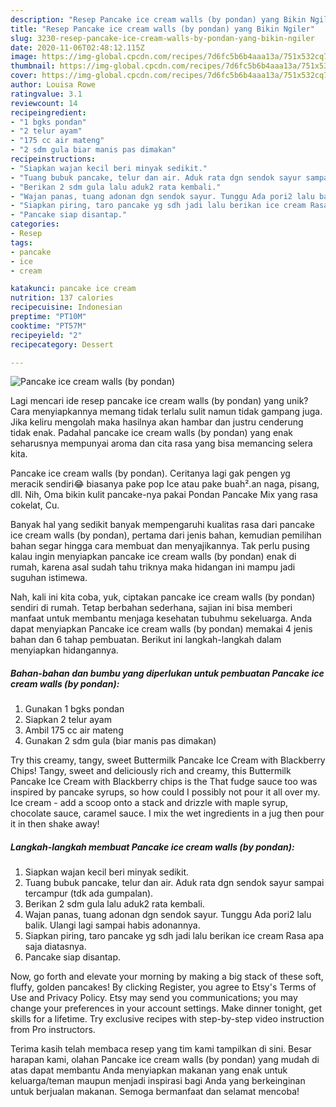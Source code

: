 ```yaml
---
description: "Resep Pancake ice cream walls (by pondan) yang Bikin Ngiler"
title: "Resep Pancake ice cream walls (by pondan) yang Bikin Ngiler"
slug: 3230-resep-pancake-ice-cream-walls-by-pondan-yang-bikin-ngiler
date: 2020-11-06T02:48:12.115Z
image: https://img-global.cpcdn.com/recipes/7d6fc5b6b4aaa13a/751x532cq70/pancake-ice-cream-walls-by-pondan-foto-resep-utama.jpg
thumbnail: https://img-global.cpcdn.com/recipes/7d6fc5b6b4aaa13a/751x532cq70/pancake-ice-cream-walls-by-pondan-foto-resep-utama.jpg
cover: https://img-global.cpcdn.com/recipes/7d6fc5b6b4aaa13a/751x532cq70/pancake-ice-cream-walls-by-pondan-foto-resep-utama.jpg
author: Louisa Rowe
ratingvalue: 3.1
reviewcount: 14
recipeingredient:
- "1 bgks pondan"
- "2 telur ayam"
- "175 cc air mateng"
- "2 sdm gula biar manis pas dimakan"
recipeinstructions:
- "Siapkan wajan kecil beri minyak sedikit."
- "Tuang bubuk pancake, telur dan air. Aduk rata dgn sendok sayur sampai tercampur (tdk ada gumpalan)."
- "Berikan 2 sdm gula lalu aduk2 rata kembali."
- "Wajan panas, tuang adonan dgn sendok sayur. Tunggu Ada pori2 lalu balik. Ulangi lagi sampai habis adonannya."
- "Siapkan piring, taro pancake yg sdh jadi lalu berikan ice cream Rasa apa saja diatasnya."
- "Pancake siap disantap."
categories:
- Resep
tags:
- pancake
- ice
- cream

katakunci: pancake ice cream 
nutrition: 137 calories
recipecuisine: Indonesian
preptime: "PT10M"
cooktime: "PT57M"
recipeyield: "2"
recipecategory: Dessert

---
```



![Pancake ice cream walls (by pondan)](https://img-global.cpcdn.com/recipes/7d6fc5b6b4aaa13a/751x532cq70/pancake-ice-cream-walls-by-pondan-foto-resep-utama.jpg)

Lagi mencari ide resep pancake ice cream walls (by pondan) yang unik? Cara menyiapkannya memang tidak terlalu sulit namun tidak gampang juga. Jika keliru mengolah maka hasilnya akan hambar dan justru cenderung tidak enak. Padahal pancake ice cream walls (by pondan) yang enak seharusnya mempunyai aroma dan cita rasa yang bisa memancing selera kita.

Pancake ice cream walls (by pondan). Ceritanya lagi gak pengen yg meracik sendiri😂 biasanya pake pop Ice atau pake buah².an naga, pisang, dll. Nih, Oma bikin kulit pancake-nya pakai Pondan Pancake Mix yang rasa cokelat, Cu.

Banyak hal yang sedikit banyak mempengaruhi kualitas rasa dari pancake ice cream walls (by pondan), pertama dari jenis bahan, kemudian pemilihan bahan segar hingga cara membuat dan menyajikannya. Tak perlu pusing kalau ingin menyiapkan pancake ice cream walls (by pondan) enak di rumah, karena asal sudah tahu triknya maka hidangan ini mampu jadi suguhan istimewa.


Nah, kali ini kita coba, yuk, ciptakan pancake ice cream walls (by pondan) sendiri di rumah. Tetap berbahan sederhana, sajian ini bisa memberi manfaat untuk membantu menjaga kesehatan tubuhmu sekeluarga. Anda dapat menyiapkan Pancake ice cream walls (by pondan) memakai 4 jenis bahan dan 6 tahap pembuatan. Berikut ini langkah-langkah dalam menyiapkan hidangannya.

<!--inarticleads1-->

##### Bahan-bahan dan bumbu yang diperlukan untuk pembuatan Pancake ice cream walls (by pondan):

1. Gunakan 1 bgks pondan
1. Siapkan 2 telur ayam
1. Ambil 175 cc air mateng
1. Gunakan 2 sdm gula (biar manis pas dimakan)


Try this creamy, tangy, sweet Buttermilk Pancake Ice Cream with Blackberry Chips! Tangy, sweet and deliciously rich and creamy, this Buttermilk Pancake Ice Cream with Blackberry chips is the That fudge sauce too was inspired by pancake syrups, so how could I possibly not pour it all over my. Ice cream - add a scoop onto a stack and drizzle with maple syrup, chocolate sauce, caramel sauce. I mix the wet ingredients in a jug then pour it in then shake away! 

<!--inarticleads2-->

##### Langkah-langkah membuat Pancake ice cream walls (by pondan):

1. Siapkan wajan kecil beri minyak sedikit.
1. Tuang bubuk pancake, telur dan air. Aduk rata dgn sendok sayur sampai tercampur (tdk ada gumpalan).
1. Berikan 2 sdm gula lalu aduk2 rata kembali.
1. Wajan panas, tuang adonan dgn sendok sayur. Tunggu Ada pori2 lalu balik. Ulangi lagi sampai habis adonannya.
1. Siapkan piring, taro pancake yg sdh jadi lalu berikan ice cream Rasa apa saja diatasnya.
1. Pancake siap disantap.


Now, go forth and elevate your morning by making a big stack of these soft, fluffy, golden pancakes! By clicking Register, you agree to Etsy&#39;s Terms of Use and Privacy Policy. Etsy may send you communications; you may change your preferences in your account settings. Make dinner tonight, get skills for a lifetime. Try exclusive recipes with step-by-step video instruction from Pro instructors. 

Terima kasih telah membaca resep yang tim kami tampilkan di sini. Besar harapan kami, olahan Pancake ice cream walls (by pondan) yang mudah di atas dapat membantu Anda menyiapkan makanan yang enak untuk keluarga/teman maupun menjadi inspirasi bagi Anda yang berkeinginan untuk berjualan makanan. Semoga bermanfaat dan selamat mencoba!
